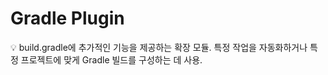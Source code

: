 # Gradle Plugin

<aside>
💡 build.gradle에 추가적인 기능을 제공하는 확장 모듈.
특정 작업을 자동화하거나 특정 프로젝트에 맞게 Gradle 빌드를 구성하는 데 사용.

</aside>
